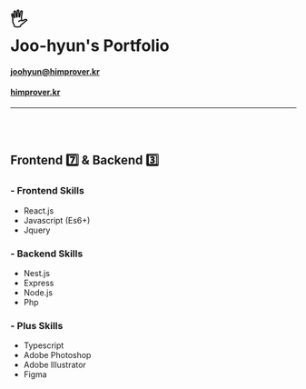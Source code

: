 # 🖐<br>Joo-hyun's Portfolio

#### joohyun@himprover.kr
#### [himprover.kr](http://himprover.kr)
---
<br>
<br>

## Frontend 7️⃣ & Backend 3️⃣

### - Frontend Skills

- React.js
- Javascript (Es6+)
- Jquery

### - Backend Skills

- Nest.js
- Express
- Node.js
- Php

### - Plus Skills

- Typescript
- Adobe Photoshop
- Adobe Illustrator
- Figma
